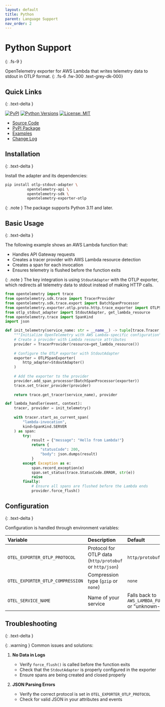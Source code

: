 ```yaml
---
layout: default
title: Python
parent: Language Support
nav_order: 2
---
```


# Python Support
{: .fs-9 }

OpenTelemetry exporter for AWS Lambda that writes telemetry data to stdout in OTLP format.
{: .fs-6 .fw-300 .text-grey-dk-000}

## Quick Links
{: .text-delta }

[![PyPI](https://img.shields.io/pypi/v/otlp-stdout-adapter.svg)](https://pypi.org/project/otlp-stdout-adapter/)
[![Python Versions](https://img.shields.io/pypi/pyversions/otlp-stdout-adapter.svg)](https://pypi.org/project/otlp-stdout-adapter/)
[![License: MIT](https://img.shields.io/badge/License-MIT-yellow.svg)](https://opensource.org/licenses/MIT)

- [Source Code](https://github.com/dev7a/serverless-otlp-forwarder/tree/main/packages/python/adapter)
- [PyPI Package](https://pypi.org/project/otlp-stdout-adapter/)
- [Examples](https://github.com/dev7a/serverless-otlp-forwarder/tree/main/packages/python/adapter/examples)
- [Change Log](https://github.com/dev7a/serverless-otlp-forwarder/blob/main/packages/python/adapter/CHANGELOG.md)

## Installation
{: .text-delta }

Install the adapter and its dependencies:

```bash
pip install otlp-stdout-adapter \
          opentelemetry-api \
          opentelemetry-sdk \
          opentelemetry-exporter-otlp
```

{: .note }
The package supports Python 3.11 and later.

## Basic Usage
{: .text-delta }

The following example shows an AWS Lambda function that:
- Handles API Gateway requests
- Creates a tracer provider with AWS Lambda resource detection
- Creates a span for each invocation
- Ensures telemetry is flushed before the function exits

{: .note }
The key integration is using `StdoutAdapter` with the OTLP exporter, which redirects all telemetry data to stdout instead of making HTTP calls.

```python
from opentelemetry import trace
from opentelemetry.sdk.trace import TracerProvider
from opentelemetry.sdk.trace.export import BatchSpanProcessor
from opentelemetry.exporter.otlp.proto.http.trace_exporter import OTLPSpanExporter
from otlp_stdout_adapter import StdoutAdapter, get_lambda_resource
from opentelemetry.trace import SpanKind
import json

def init_telemetry(service_name: str = __name__) -> tuple[trace.Tracer, TracerProvider]:
    """Initialize OpenTelemetry with AWS Lambda-specific configuration"""
    # Create a provider with Lambda resource attributes
    provider = TracerProvider(resource=get_lambda_resource())
    
    # Configure the OTLP exporter with StdoutAdapter
    exporter = OTLPSpanExporter(
        http_adapter=StdoutAdapter()
    )
    
    # Add the exporter to the provider
    provider.add_span_processor(BatchSpanProcessor(exporter))
    trace.set_tracer_provider(provider)
    
    return trace.get_tracer(service_name), provider

def lambda_handler(event, context):
    tracer, provider = init_telemetry()
    
    with tracer.start_as_current_span(
        "lambda-invocation",
        kind=SpanKind.SERVER
    ) as span:
        try:
            result = {"message": "Hello from Lambda!"}
            return {
                "statusCode": 200,
                "body": json.dumps(result)
            }
        except Exception as e:
            span.record_exception(e)
            span.set_status(trace.StatusCode.ERROR, str(e))
            raise
        finally:
            # Ensure all spans are flushed before the Lambda ends
            provider.force_flush()
```

## Configuration
{: .text-delta }

Configuration is handled through environment variables:

| Variable | Description | Default |
|:---------|:------------|:--------|
| `OTEL_EXPORTER_OTLP_PROTOCOL` | Protocol for OTLP data (`http/protobuf` or `http/json`) | `http/protobuf` |
| `OTEL_EXPORTER_OTLP_COMPRESSION` | Compression type (`gzip` or `none`) | `none` |
| `OTEL_SERVICE_NAME` | Name of your service | Falls back to `AWS_LAMBDA_FUNCTION_NAME` or "unknown-service" |

## Troubleshooting
{: .text-delta }

{: .warning }
Common issues and solutions:

1. **No Data in Logs**
   - Verify `force_flush()` is called before the function exits
   - Check that the `StdoutAdapter` is properly configured in the exporter
   - Ensure spans are being created and closed properly

2. **JSON Parsing Errors**
   - Verify the correct protocol is set in `OTEL_EXPORTER_OTLP_PROTOCOL`
   - Check for valid JSON in your attributes and events